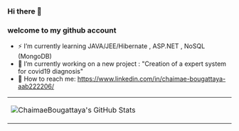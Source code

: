 ###  Hi there 👋
###  welcome to my github account
- ⚡ I’m currently learning JAVA/JEE/Hibernate , ASP.NET , NoSQL (MongoDB) 
-  🔭 I’m currently working on a new project : "Creation of a expert system for covid19 diagnosis"
-  💬 How to reach me: https://www.linkedin.com/in/chaimae-bougattaya-aab222206/

<table width="800px">
<tr>

<td valign="top" width="40%">
  
![ChaimaeBougattaya's GitHub Stats](https://github-readme-stats.vercel.app/api?username=ChaimaeBougattaya&show_icons=true&hide_border=true&icon_color=586069&title_color=a0a9af)

</td>

<!--
**ChaimaeBougattaya/ChaimaeBougattaya** is a ✨ _special_ ✨ repository because its `README.md` (this file) appears on your GitHub profile.

Here are some ideas to get you started:

- 🔭 I’m currently working on ...
- 🌱 I’m currently learning ...
- 👯 I’m looking to collaborate on ...
- 🤔 I’m looking for help with ...
- 💬 Ask me about ...
- 📫 How to reach me: ...
- 😄 Pronouns: ...
- ⚡ Fun fact: ...
-->

